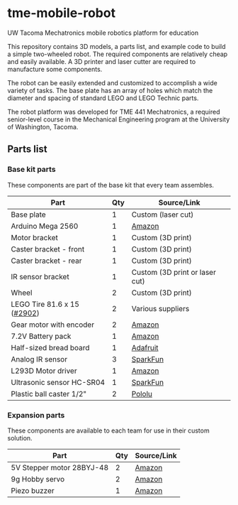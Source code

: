 # tme-mobile-robot
UW Tacoma Mechatronics mobile robotics platform for education

This repository contains 3D models, a parts list, and example code to build a simple two-wheeled robot. The required components are relatively cheap and easily available. A 3D printer and laser cutter are required to manufacture some components.

The robot can be easily extended and customized to accomplish a wide variety of tasks. The base plate has an array of holes which match the diameter and spacing of standard LEGO and LEGO Technic parts.

The robot platform was developed for TME 441 Mechatronics, a required senior-level course in the Mechanical Engineering program at the University of Washington, Tacoma.

## Parts list

### Base kit parts
These components are part of the base kit that every team assembles.

| Part | Qty | Source/Link
| ---- | --- | ------ |
| Base plate | 1 | Custom (laser cut)
| Arduino Mega 2560 | 1 | [Amazon](https://www.amazon.com/ELEGOO-Compatible-Arduino-Projects-Compliant/dp/B01H4ZLZLQ)
| Motor bracket | 1 | Custom (3D print)
| Caster bracket - front | 1 | Custom (3D print)
| Caster bracket - rear | 1 | Custom (3D print)
| IR sensor bracket | 1 | Custom (3D print or laser cut)
| Wheel | 2 | Custom (3D print)
| LEGO Tire 81.6 x 15 ([#2902](https://www.bricklink.com/v2/catalog/catalogitem.page?P=2902)) | 2 | Various suppliers
| Gear motor with encoder | 2 | [Amazon](https://www.amazon.com/Encoder-Metal-Gearmotor-Arduino-Printers/dp/B07GNFYGYQ)
| 7.2V Battery pack | 1 | [Amazon](https://amazon.com/dp/B07NWZ4T29)
| Half-sized bread board | 1 | [Adafruit](https://www.adafruit.com/product/64)
| Analog IR sensor | 3 | [SparkFun](https://www.sparkfun.com/sparkfun-line-sensor-breakout-qre1113-analog.html)
| L293D Motor driver | 1 | [Amazon](https://www.amazon.com/Bridgold-16-pin-Stepper-Drivers-Controllers/dp/B07NXTWJV9)
| Ultrasonic sensor HC-SR04 | 1 | [SparkFun](https://www.sparkfun.com/products/15569)
| Plastic ball caster 1/2" | 2 | [Pololu](https://www.pololu.com/product/952)

### Expansion parts
These components are available to each team for use in their custom solution.

| Part | Qty | Source/Link |
| ---- | --- | ----------- |
| 5V Stepper motor 28BYJ-48 | 2 | [Amazon](https://www.amazon.com/ELEGOO-28BYJ-48-ULN2003-Stepper-Arduino/dp/B01CP18J4A)
| 9g Hobby servo | 2 | [Amazon](https://www.amazon.com/Smraza-Helicopter-Airplane-Control-Arduino/dp/B07L2SF3R4)
| Piezo buzzer | 1 | [Amazon](https://www.amazon.com/BNYZWOT-Electronic-Magnetic-Continuous-Arduino/dp/B07VP6BTMV)